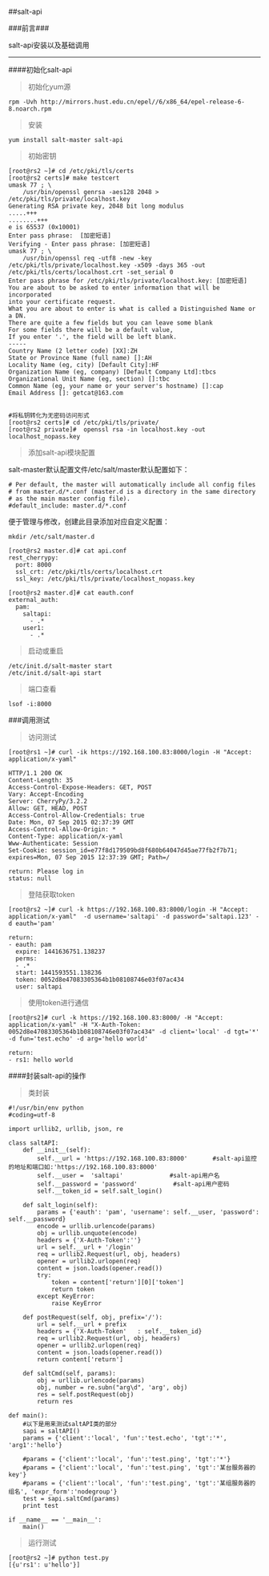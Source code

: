 ##salt-api

###前言###

salt-api安装以及基础调用

***
####初始化salt-api

>初始化yum源

	rpm -Uvh http://mirrors.hust.edu.cn/epel//6/x86_64/epel-release-6-8.noarch.rpm

>安装

	yum install salt-master salt-api

>初始密钥

	[root@rs2 ~]# cd /etc/pki/tls/certs
	[root@rs2 certs]# make testcert
	umask 77 ; \
		/usr/bin/openssl genrsa -aes128 2048 > /etc/pki/tls/private/localhost.key
	Generating RSA private key, 2048 bit long modulus
	.....+++
	........+++
	e is 65537 (0x10001)
	Enter pass phrase:  [加密短语]
	Verifying - Enter pass phrase: [加密短语]
	umask 77 ; \
		/usr/bin/openssl req -utf8 -new -key /etc/pki/tls/private/localhost.key -x509 -days 365 -out /etc/pki/tls/certs/localhost.crt -set_serial 0
	Enter pass phrase for /etc/pki/tls/private/localhost.key: [加密短语]
	You are about to be asked to enter information that will be incorporated
	into your certificate request.
	What you are about to enter is what is called a Distinguished Name or a DN.
	There are quite a few fields but you can leave some blank
	For some fields there will be a default value,
	If you enter '.', the field will be left blank.
	-----
	Country Name (2 letter code) [XX]:ZH
	State or Province Name (full name) []:AH
	Locality Name (eg, city) [Default City]:HF
	Organization Name (eg, company) [Default Company Ltd]:tbcs
	Organizational Unit Name (eg, section) []:tbc
	Common Name (eg, your name or your server's hostname) []:cap
	Email Address []: getcat@163.com


	#将私钥转化为无密码访问形式
	[root@rs2 certs]# cd /etc/pki/tls/private/
	[root@rs2 private]#  openssl rsa -in localhost.key -out localhost_nopass.key


>添加salt-api模块配置
	
salt-master默认配置文件/etc/salt/master默认配置如下：

	# Per default, the master will automatically include all config files
	# from master.d/*.conf (master.d is a directory in the same directory
	# as the main master config file).
	#default_include: master.d/*.conf

便于管理与修改，创建此目录添加对应自定义配置：
	
	mkdir /etc/salt/master.d
	
	[root@rs2 master.d]# cat api.conf 
	rest_cherrypy:
	  port: 8000
	  ssl_crt: /etc/pki/tls/certs/localhost.crt
	  ssl_key: /etc/pki/tls/private/localhost_nopass.key

	[root@rs2 master.d]# cat eauth.conf 
	external_auth:
	  pam:
	    saltapi:
	      - .*
	    user1:
		  - .*

>启动或重启

	/etc/init.d/salt-master start
	/etc/init.d/salt-api start

>端口查看

	lsof -i:8000


###调用测试

>访问测试
	
	[root@rs1 ~]# curl -ik https://192.168.100.83:8000/login -H "Accept: application/x-yaml"  

	HTTP/1.1 200 OK
	Content-Length: 35
	Access-Control-Expose-Headers: GET, POST
	Vary: Accept-Encoding
	Server: CherryPy/3.2.2
	Allow: GET, HEAD, POST
	Access-Control-Allow-Credentials: true
	Date: Mon, 07 Sep 2015 02:37:39 GMT
	Access-Control-Allow-Origin: *
	Content-Type: application/x-yaml
	Www-Authenticate: Session
	Set-Cookie: session_id=e77f8d179509bd8f680b64047d45ae77fb2f7b71; expires=Mon, 07 Sep 2015 12:37:39 GMT; Path=/
	
	return: Please log in
	status: null

>登陆获取token

	[root@rs2 ~]# curl -k https://192.168.100.83:8000/login -H "Accept: application/x-yaml"  -d username='saltapi' -d password='saltapi.123' -d eauth='pam'
	
	return:
	- eauth: pam
	  expire: 1441636751.138237
	  perms:
	  - .*
	  start: 1441593551.138236
	  token: 0052d8e47083305364b1b08108746e03f07ac434
	  user: saltapi

>使用token进行通信

	[root@rs2]# curl -k https://192.168.100.83:8000/ -H "Accept: application/x-yaml" -H "X-Auth-Token: 0052d8e47083305364b1b08108746e03f07ac434" -d client='local' -d tgt='*' -d fun='test.echo' -d arg='hello world'

	return:
	- rs1: hello world


####封装salt-api的操作

>类封装

	#!/usr/bin/env python
	#coding=utf-8
	 
	import urllib2, urllib, json, re
	 
	class saltAPI:
	    def __init__(self):
	        self.__url = 'https://192.168.100.83:8000'       #salt-api监控的地址和端口如:'https://192.168.100.83:8000'
	        self.__user =  'saltapi'             #salt-api用户名
	        self.__password = 'password'          #salt-api用户密码
	        self.__token_id = self.salt_login()
	 
	    def salt_login(self):
	        params = {'eauth': 'pam', 'username': self.__user, 'password': self.__password}
	        encode = urllib.urlencode(params)
	        obj = urllib.unquote(encode)
	        headers = {'X-Auth-Token':''}
	        url = self.__url + '/login'
	        req = urllib2.Request(url, obj, headers)
	        opener = urllib2.urlopen(req)
	        content = json.loads(opener.read())
	        try:
	            token = content['return'][0]['token']
	            return token
	        except KeyError:
	            raise KeyError
	 
	    def postRequest(self, obj, prefix='/'):
	        url = self.__url + prefix
	        headers = {'X-Auth-Token'   : self.__token_id}
	        req = urllib2.Request(url, obj, headers)
	        opener = urllib2.urlopen(req)
	        content = json.loads(opener.read())
	        return content['return']
	 
	    def saltCmd(self, params):
	        obj = urllib.urlencode(params)
	        obj, number = re.subn("arg\d", 'arg', obj)
	        res = self.postRequest(obj)
	        return res
	 
	def main():
	    #以下是用来测试saltAPI类的部分
	    sapi = saltAPI()
 		params = {'client':'local', 'fun':'test.echo', 'tgt':'*', 'arg1':'hello'}
	    
		#params = {'client':'local', 'fun':'test.ping', 'tgt':'*'}
	    #params = {'client':'local', 'fun':'test.ping', 'tgt':'某台服务器的key'}   
	    #params = {'client':'local', 'fun':'test.ping', 'tgt':'某组服务器的组名', 'expr_form':'nodegroup'}
	    test = sapi.saltCmd(params)
	    print test
	 
	if __name__ == '__main__':
	    main()
	

>运行测试

	[root@rs2 ~]# python test.py 
	[{u'rs1': u'hello'}]

	

